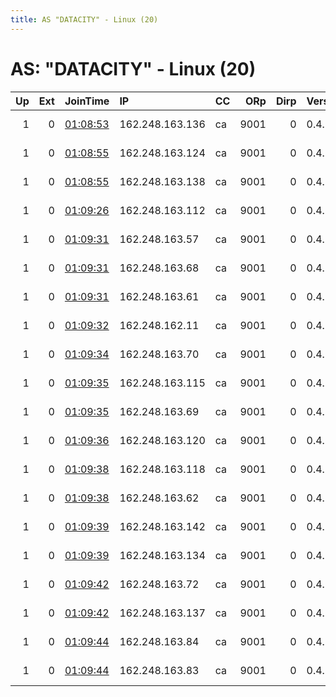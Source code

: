 ```yaml
---
title: AS "DATACITY" - Linux (20)
---
```


# AS: "DATACITY" - Linux (20)

|   Up |   Ext | JoinTime                                                                                              | IP              | CC   |   ORp |   Dirp | Version   | Contact             | Nickname   |   eFamMembers |
|-----:|------:|:------------------------------------------------------------------------------------------------------|:----------------|:-----|------:|-------:|:----------|:--------------------|:-----------|--------------:|
|    1 |     0 | [01:08:53](https://nusenu.github.io/OrNetStats/w/relay/4601B7096C766FC629BDE379506A9E407F6B0EB0.html) | 162.248.163.136 | ca   |  9001 |      0 | 0.4.6.10  | emerson tor@emvn.me | nodv17     |            20 |
|    1 |     0 | [01:08:55](https://nusenu.github.io/OrNetStats/w/relay/6B764A9ECEEAA7732FEB74C83A13F07DCE9E0168.html) | 162.248.163.124 | ca   |  9001 |      0 | 0.4.6.10  | emerson tor@emvn.me | nodv15     |            20 |
|    1 |     0 | [01:08:55](https://nusenu.github.io/OrNetStats/w/relay/C43143B3EAE5FA3642F082A5286DBFF734370C98.html) | 162.248.163.138 | ca   |  9001 |      0 | 0.4.6.10  | emerson tor@emvn.me | nodv19     |            20 |
|    1 |     0 | [01:09:26](https://nusenu.github.io/OrNetStats/w/relay/EABE026DD402E89184E675512042B409DD99C95F.html) | 162.248.163.112 | ca   |  9001 |      0 | 0.4.6.10  | emerson tor@emvn.me | nodv01     |            20 |
|    1 |     0 | [01:09:31](https://nusenu.github.io/OrNetStats/w/relay/54A662AE330458B9A65A541A2B4B5B6C33E3BF2E.html) | 162.248.163.57  | ca   |  9001 |      0 | 0.4.6.10  | emerson tor@emvn.me | nodv03     |            20 |
|    1 |     0 | [01:09:31](https://nusenu.github.io/OrNetStats/w/relay/71E8A9673DC68BD3F75EDD93E98F000EAD2AA651.html) | 162.248.163.68  | ca   |  9001 |      0 | 0.4.6.10  | emerson tor@emvn.me | nodv06     |            20 |
|    1 |     0 | [01:09:31](https://nusenu.github.io/OrNetStats/w/relay/AD9B2243B8123F73AD05B05DD43D54226756F4AC.html) | 162.248.163.61  | ca   |  9001 |      0 | 0.4.6.10  | emerson tor@emvn.me | nodv04     |            20 |
|    1 |     0 | [01:09:32](https://nusenu.github.io/OrNetStats/w/relay/23462A4DBA69758BFCB4C289890587EA26D4654C.html) | 162.248.162.11  | ca   |  9001 |      0 | 0.4.6.10  | emerson tor@emvn.me | nodv02     |            20 |
|    1 |     0 | [01:09:34](https://nusenu.github.io/OrNetStats/w/relay/1CDCACCC06AA61BC8D6794FFA2DA248AF2E7B62B.html) | 162.248.163.70  | ca   |  9001 |      0 | 0.4.6.10  | emerson tor@emvn.me | nodv08     |            20 |
|    1 |     0 | [01:09:35](https://nusenu.github.io/OrNetStats/w/relay/2C4D75D6699FD125B5189ED086A7383F67D712B6.html) | 162.248.163.115 | ca   |  9001 |      0 | 0.4.6.10  | emerson tor@emvn.me | nodv12     |            20 |
|    1 |     0 | [01:09:35](https://nusenu.github.io/OrNetStats/w/relay/3C4AA8316943281B37B76754CB18A526EAEBCB1E.html) | 162.248.163.69  | ca   |  9001 |      0 | 0.4.6.10  | emerson tor@emvn.me | nodv07     |            20 |
|    1 |     0 | [01:09:36](https://nusenu.github.io/OrNetStats/w/relay/5484C5F7D9A6010572850A8E35D78B4D3527A271.html) | 162.248.163.120 | ca   |  9001 |      0 | 0.4.6.10  | emerson tor@emvn.me | nodv14     |            20 |
|    1 |     0 | [01:09:38](https://nusenu.github.io/OrNetStats/w/relay/30961E50A60D7445A1199B5EEA664E60EA2CE306.html) | 162.248.163.118 | ca   |  9001 |      0 | 0.4.6.10  | emerson tor@emvn.me | nodv13     |            20 |
|    1 |     0 | [01:09:38](https://nusenu.github.io/OrNetStats/w/relay/92E4D4900B84E4FB11A771C37EEBAA0931CF8B41.html) | 162.248.163.62  | ca   |  9001 |      0 | 0.4.6.10  | emerson tor@emvn.me | nodv05     |            20 |
|    1 |     0 | [01:09:39](https://nusenu.github.io/OrNetStats/w/relay/853E835BB4569D011D2606E6301F80244D2C208D.html) | 162.248.163.142 | ca   |  9001 |      0 | 0.4.6.10  | emerson tor@emvn.me | nodv20     |            20 |
|    1 |     0 | [01:09:39](https://nusenu.github.io/OrNetStats/w/relay/8943627F31E2C1C81E4025A14411F1CCCD70B3A0.html) | 162.248.163.134 | ca   |  9001 |      0 | 0.4.6.10  | emerson tor@emvn.me | nodv16     |            20 |
|    1 |     0 | [01:09:42](https://nusenu.github.io/OrNetStats/w/relay/1E8598E1E2A747E75994017E695735EB2A86630F.html) | 162.248.163.72  | ca   |  9001 |      0 | 0.4.6.10  | emerson tor@emvn.me | nodv09     |            20 |
|    1 |     0 | [01:09:42](https://nusenu.github.io/OrNetStats/w/relay/3A84450B89C1B6443178F98FF1AB2FB042EB6B36.html) | 162.248.163.137 | ca   |  9001 |      0 | 0.4.6.10  | emerson tor@emvn.me | nodv18     |            20 |
|    1 |     0 | [01:09:44](https://nusenu.github.io/OrNetStats/w/relay/C23499B62923D263B0CB40C4C8C45C3EB25DD1B4.html) | 162.248.163.84  | ca   |  9001 |      0 | 0.4.6.10  | emerson tor@emvn.me | nodv11     |            20 |
|    1 |     0 | [01:09:44](https://nusenu.github.io/OrNetStats/w/relay/DD1A3057E91D8DFFD5D6A54295E508011A7B9898.html) | 162.248.163.83  | ca   |  9001 |      0 | 0.4.6.10  | emerson tor@emvn.me | nodv10     |            20 |
